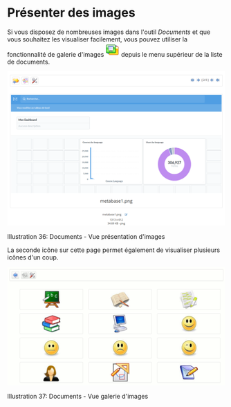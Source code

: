 # Présenter des images

Si vous disposez de nombreuses images dans l'outil _Documents_ et que vous souhaitez les visualiser facilement, vous pouvez utiliser la fonctionnalité de galerie d'images ![](../../.gitbook/assets/graphics126.png) depuis le menu supérieur de la liste de documents.

![](../../.gitbook/assets/documents-vue-presentation.png)

Illustration 36: Documents - Vue présentation d'images

La seconde icône sur cette page permet également de visualiser plusieurs icônes d'un coup.

![](../../.gitbook/assets/image55%20%283%29.png)

Illustration 37: Documents - Vue galerie d'images

